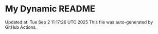 # My Dynamic README
Updated at: Tue Sep  2 11:17:26 UTC 2025
This file was auto-generated by GitHub Actions.
